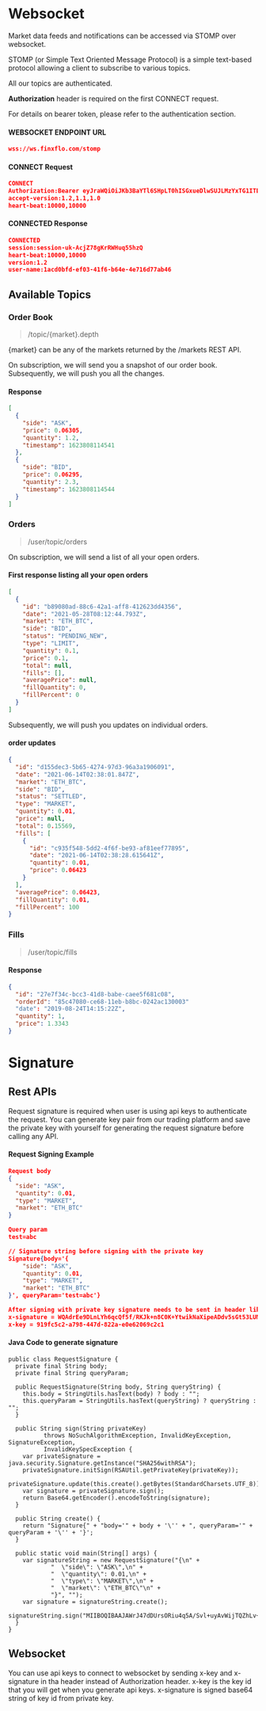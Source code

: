 # Websocket

Market data feeds and notifications can be accessed via STOMP over websocket.

STOMP (or Simple Text Oriented Message Protocol) is a simple text-based protocol allowing a client to subscribe to various topics.

All our topics are authenticated.

**Authorization** header is required on the first CONNECT request.

For details on bearer token, please refer to the authentication section.

#### **WEBSOCKET ENDPOINT URL**
```json 
wss://ws.finxflo.com/stomp
  ``` 
#### CONNECT Request
```json 
CONNECT
Authorization:Bearer eyJraWQiOiJKb3BaYTl6SHpLT0hISGxueDlwSUJLMzYxTG1ITDlTeG9mT1hCS1FIMHRRIiwiYWxnIjoiUlMyNTYifQ.eyJ2ZXIiOjEsImp0aSI6IkFULnBpTGtUUWxXMVpvZ2VYZEQ0c3ZuY2ZuXzJILW8yMHhwdXd3TU1tQk9MR28iLCJpc3MiOiJodHRwczovL2ZpbnhmbG8ub2t0YS5jb20vb2F1dGgyL2RlZmF1bHQiLCJhdWQiOiJhcGk6Ly9kZWZhdWx0IiwiaWF0IjoxNjIzODA3NzYxLCJleHAiOjE2MjM4MTEzNjEsImNpZCI6IjBvYW9kYXNzYUNYU1g0M2ExNWQ2IiwidWlkIjoiMDB1MTBpZTlvNW1sQWpYWWo1ZDciLCJzY3AiOlsiZW1haWwiLCJvcGVuaWQiXSwic3ViIjoic2FuamF5a3VtYXJzaW5naDkyMDFAZ21haWwuY29tIn0.DfjEVfG-S9ssvxwPQ-Tdv_okKN0v2XyRXV9ERap7AOUXKaWv1gWLmIlSCs1GzbylwDNbJOfj0_3WABAO690fudN3GnVxuO0tkRaAMiSCsMjyttK7AMAeTe5TmD-GpO0GEpeezVJz5Q9IMcel-vuF93238NA3cHgbMq1RfM7oeZtgN5jBz7PygtFSaJmfJbYHqORpg7N9P3sTSJGezaFk_oZti9bUHDYa9to8SZQQGAI01sRhsf-cGPmEwIPNEHW8HU8vcwXgrxAs9aDRT5nRMuJsZkRUWAFCP92M36yYNwh11iVFSCngxi4r1a0SLWx3qMBYBvbbsq_SBb6YPymolA
accept-version:1.2,1.1,1.0
heart-beat:10000,10000
```

#### CONNECTED Response
```json 
CONNECTED
session:session-uk-AcjZ78gKrRWHuq55hzQ
heart-beat:10000,10000
version:1.2
user-name:1acd0bfd-ef03-41f6-b64e-4e716d77ab46
```

## Available Topics

### Order Book
>/topic/{market}.depth

{market} can be any of the markets returned by the /markets REST API.

On subscription, we will send you a snapshot of our order book.
Subsequently, we will push you all the changes.

#### Response
```json 
[
  {
    "side": "ASK",
    "price": 0.06305,
    "quantity": 1.2,
    "timestamp": 1623808114541
  },
  {
    "side": "BID",
    "price": 0.06295,
    "quantity": 2.3,
    "timestamp": 1623808114544
  }
]
  ``` 

### Orders
>/user/topic/orders

On subscription, we will send a list of all your open orders.

#### First response listing all your open orders
```json 
[
  {
    "id": "b89080ad-88c6-42a1-aff8-412623dd4356",
    "date": "2021-05-28T08:12:44.793Z",
    "market": "ETH_BTC",
    "side": "BID",
    "status": "PENDING_NEW",
    "type": "LIMIT",
    "quantity": 0.1,
    "price": 0.1,
    "total": null,
    "fills": [],
    "averagePrice": null,
    "fillQuantity": 0,
    "fillPercent": 0
  }
]
```

Subsequently, we will push you updates on individual orders.

#### order updates
```json 
{
  "id": "d155dec3-5b65-4274-97d3-96a3a1906091",
  "date": "2021-06-14T02:38:01.847Z",
  "market": "ETH_BTC",
  "side": "BID",
  "status": "SETTLED",
  "type": "MARKET",
  "quantity": 0.01,
  "price": null,
  "total": 0.15569,
  "fills": [
    {
      "id": "c935f548-5dd2-4f6f-be93-af81eef77895",
      "date": "2021-06-14T02:38:28.615641Z",
      "quantity": 0.01,
      "price": 0.06423
    }
  ],
  "averagePrice": 0.06423,
  "fillQuantity": 0.01,
  "fillPercent": 100
}
```

### Fills
>/user/topic/fills

#### Response
```json 
{
  "id": "27e7f34c-bcc3-41d8-babe-caee5f681c08",
  "orderId": "85c47080-ce68-11eb-b8bc-0242ac130003"
  "date": "2019-08-24T14:15:22Z",
  "quantity": 1,
  "price": 1.3343
}
``` 

# Signature
## Rest APIs

Request signature is required when user is using api keys to authenticate the request. You can generate key pair from our trading
platform and save the private key with yourself for generating the request signature before calling any API.

#### Request Signing Example
```json 
Request body
{
  "side": "ASK",
  "quantity": 0.01,
  "type": "MARKET",
  "market": "ETH_BTC"
}

Query param
test=abc

// Signature string before signing with the private key
Signature{body='{
    "side": "ASK",
    "quantity": 0.01,
    "type": "MARKET",
    "market": "ETH_BTC"
}', queryParam='test=abc'}

After signing with private key signature needs to be sent in header like this. x-key is the key id that user get when they generate the key.
x-signature = WQAdrEe9DLnLYh6qcQf5f/RKJk+n8C0K+YtwikNaXipeADdv5sGt53LUMPjRvECJYSrKtURZlzR/srfkFVInmMrvW6WWvZdRLor6hUHWs73pG1MEooiLMY5GzU/z34Pf/SEb8LanzMhSkVzLhgTdvXMi7/BWTlv5r1Jne5GCz214kbWEsLzB2o5QvgWLL/09iA26b7QLoOeN/5st+euOc31Ks779qKjJEDBjI31BMxwnBHcZaTB4plNE16HsR9O6KwnCH5ytaV+26TjmhVHFbJk0C6BOtc58dhvpA5DYazE1eWFUTEml32/0F3l57NW7qWmN2CEs9647MlN/iBBtuA==
x-key = 919fc5c2-a798-447d-822a-e0e62069c2c1

``` 

#### Java Code to generate signature


``` 
public class RequestSignature {
  private final String body;
  private final String queryParam;

  public RequestSignature(String body, String queryString) {
    this.body = StringUtils.hasText(body) ? body : "";
    this.queryParam = StringUtils.hasText(queryString) ? queryString : "";
  }

  public String sign(String privateKey)
          throws NoSuchAlgorithmException, InvalidKeyException, SignatureException,
          InvalidKeySpecException {
    var privateSignature = java.security.Signature.getInstance("SHA256withRSA");
    privateSignature.initSign(RSAUtil.getPrivateKey(privateKey));
    privateSignature.update(this.create().getBytes(StandardCharsets.UTF_8));
    var signature = privateSignature.sign();
    return Base64.getEncoder().encodeToString(signature);
  }

  public String create() {
    return "Signature{" + "body='" + body + '\'' + ", queryParam='" + queryParam + '\'' + '}';
  }
  
  public static void main(String[] args) {
    var signatureString = new RequestSignature("{\n" +
            "  \"side\": \"ASK\",\n" +
            "  \"quantity\": 0.01,\n" +
            "  \"type\": \"MARKET\",\n" +
            "  \"market\": \"ETH_BTC\"\n" +
            "}", "");
    var signature = signatureString.create();
    signatureString.sign("MIIBOQIBAAJAWrJ47dDUrsORiu4q5A/Svl+uyAvWijTQZhLv+8Ysry/uYcnqQPXQG+UVVL/5gnqbLp+EtGQqsCo/5smCOiqwnwIDAQABAkABkhu0CqzURgDMRimp/3gn4eJWBpZ1mEqPqf5L/vehJQ8MmY5+vJG78Gpv7XF/wB0jjKjDXRfYAOmlDIa1fIk5AiEAqxkr9mZKtOLnkDiT0y3wDNUe7O4quLOvhyZXVGxBRYUCIQCHs9esEBwARHWnUPpusDO+d8WKdi+zJgkfnIt+xjAU0wIgOkzCcRwb2pTyaG8O18dwYz7/YaYpwnPfnIKRAUA94W0CIAKysawLGfNraQdtlb0TpcO4r+XD2cjvDaliPGfF2vjfAiEAkORV7AIVImZNU48zbMGoQ0kZ3Umyp4ABM8kNQvEfZYs=");
  }
}

``` 

## Websocket

You can use api keys to connect to websocket by sending x-key and x-signature in tha header instead of Authorization header.
x-key is the key id that you will get when you generate api keys.
x-signature is signed base64 string of key id from private key.